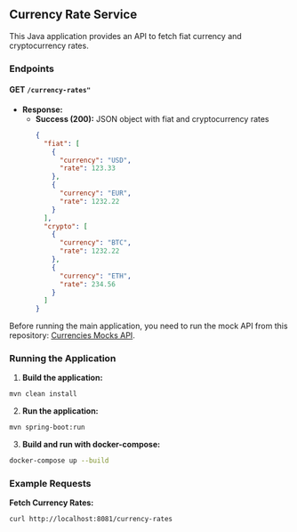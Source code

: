 ## Currency Rate Service

This Java application provides an API to fetch fiat currency and cryptocurrency rates.

### Endpoints

#### GET `/currency-rates"`

- **Response:**
  - **Success (200):** JSON object with fiat and cryptocurrency rates
    ```json
    {
      "fiat": [
        {
          "currency": "USD",
          "rate": 123.33
        },
        {
          "currency": "EUR",
          "rate": 1232.22
        }
      ],
      "crypto": [
        {
          "currency": "BTC",
          "rate": 1232.22
        },
        {
          "currency": "ETH",
          "rate": 234.56
        }
      ]
    }
    ```
Before running the main application, you need to run the mock API from this repository: [Currencies Mocks API](https://github.com/illenko/currencies-mocks/blob/main/README.md).
### Running the Application

1. **Build the application:**

```sh
mvn clean install
```

2. **Run the application:**

```sh 
mvn spring-boot:run
```

3. **Build and run with docker-compose:**

```sh
docker-compose up --build
```

### Example Requests
**Fetch Currency Rates:**

 ```sh
curl http://localhost:8081/currency-rates
```
